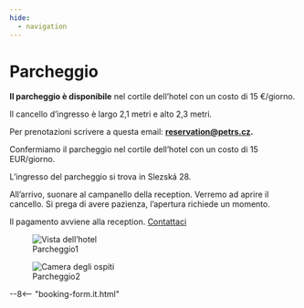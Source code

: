 ```yaml
---
hide:
  - navigation
---
```


# **Parcheggio**

**Il parcheggio è disponibile** nel cortile dell’hotel con un costo di 15 €/giorno.

Il cancello d’ingresso è largo 2,1 metri e alto 2,3 metri.

Per prenotazioni scrivere a questa email: **reservation@petrs.cz.**

Confermiamo il parcheggio nel cortile dell’hotel con un costo di 15 EUR/giorno.

L’ingresso del parcheggio si trova in Slezská 28.

All’arrivo, suonare al campanello della reception. Verremo ad aprire il cancello. Si prega di avere pazienza, l’apertura richiede un momento.

Il pagamento avviene alla reception. [Contattaci](contact.md)

<div class="gallery">

<figure>
  <img src="https://placehold.co/400" alt="Vista dell’hotel">
  <figcaption>Parcheggio1</figcaption>
</figure>

<figure>
  <img src="https://placehold.co/400" alt="Camera degli ospiti">
  <figcaption>Parcheggio2</figcaption>
</figure>

</div>

--8<-- "booking-form.it.html"